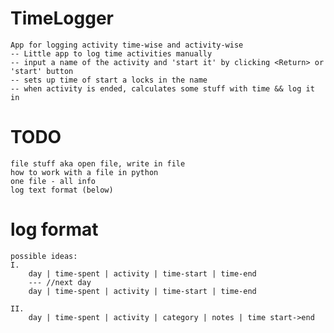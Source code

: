 # TimeLogger
    App for logging activity time-wise and activity-wise
    -- Little app to log time activities manually
    -- input a name of the activity and 'start it' by clicking <Return> or 'start' button
    -- sets up time of start a locks in the name
    -- when activity is ended, calculates some stuff with time && log it in


# TODO
    file stuff aka open file, write in file
    how to work with a file in python
    one file - all info
    log text format (below)

# log format
    possible ideas:
    I.
        day | time-spent | activity | time-start | time-end
        --- //next day
        day | time-spent | activity | time-start | time-end   
        
    II.
        day | time-spent | activity | category | notes | time start->end

